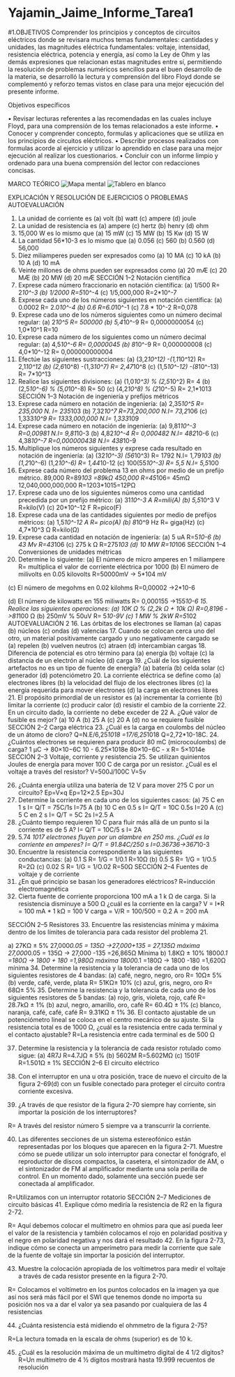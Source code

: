 # Yajamin_Jaime_Informe_Tarea1
#1.OBJETIVOS
Comprender los principios y conceptos de circuitos eléctricos donde se revisara muchos temas fundamentales: cantidades y unidades, las magnitudes eléctrica fundamentales: voltaje, intensidad, resistencia eléctrica, potencia y energía, así como la Ley de Ohm y las demás expresiones que relacionan estas magnitudes entre sí, permitiendo la resolución de problemas numéricos sencillos para el buen desarrollo de la materia, se desarrolló la lectura y comprensión del libro Floyd donde se complementó y reforzo temas vistos en clase para una mejor ejecución del presente informe.

Objetivos específicos 

•	Revisar lecturas referentes a las recomendadas en las cuales incluye Floyd, para una comprensión de los temas relacionados a este informe.
•	Conocer y comprender concepto, formulas y aplicaciones que se utiliza en los principios de circuitos eléctricos. 
•	Describir procesos realizados con formulas acorde al ejercicio y utilizar lo aprendido en clase para una mejor ejecución al realizar los cuestionarios.
•	Concluir con un informe limpio y ordenado para una buena comprensión del lector con redacciones concisas.

MARCO TEÓRICO 
![Mapa mental](https://user-images.githubusercontent.com/106272493/170338929-96c8dabe-65fb-413c-99df-5db32f866b41.png)
![Tablero en blanco](https://user-images.githubusercontent.com/106272493/170338582-2b84c7e3-e4f9-4c2a-98d0-1a9a301d1641.png)

EXPLICACIÓN Y RESOLUCIÓN DE EJERCICIOS O PROBLEMAS
AUTOEVALUACIÓN
1.	La unidad de corriente es
(a) volt             (b) watt
(c) ampere           (d) joule
2.	La unidad de resistencia es
(a) ampere            (c) hertz 
(b) henry               (d) ohm 
3.	15,000 W es lo mismo que
(a) 15 mW             (c) 15 MW 
(b) 15 Kw               (d) 15 W
4.	La cantidad 56*10-3 es lo mismo que
(a) 0.056                 (c) 560 
(b) 0.560                 (d) 56,000
5.	Diez miliamperes pueden ser expresados como
(a) 10 MA                              (c) 10 kA 
(b) 10 A                                 (d) 10 mA
6.	Veinte millones de ohms pueden ser expresados como
(a) 20 mÆ                             (c) 20 MÆ 
(b) 20 MW                            (d) 20 mÆ
SECCIÓN 1–2 Notación científica
1.	Exprese cada número fraccionario en notación científica:
(a)	1/500            R= 2*10^-3
(b)	1/2000          R=5*10^-4
(c)	1/5,000,000   R=2*10^-7
2.	Exprese cada uno de los números siguientes en notación científica:
(a)	0.0002          R= 2.0*10^-4
(b)	0.6                R=6.0*10^-1
(c)	7.8 * 10^-2    R=0,078
3.	Exprese cada uno de los números siguientes como un número decimal regular:
(a)	2*10^5             R= 500000
(b)	5,4*10^-9          R= 0,0000000054
(c)	1,0*10^1          R=10
4.	Exprese cada número de los siguientes como un número decimal regular:
(a)	4,5*10^-6         R= 0,0000045
(b)	8*10^-9              R= 0,000000008
(c)	4,0*10^-12         R= 0,000000000004
5.	Efectúe las siguientes sustracciones:
(a)	(3,2*10^12) -(1,1*10^12)           R= 2,1*10^12
(b)	(2,6*10^8) -(1,3*10^7)               R= 2,47*10^8
(c)	(1,5*10^-12) -(8*10^-13)            R= 7*10^13
6.	Realice las siguientes divisiones:
(a)	(1,0*10^3) % (2,5*10^2)            R= 4
(b)	(2,5*10^-6) % (5,0*10^-8)          R= 50
(c)	(4,2*10^8) % (2*10^-5)              R= 2,1*1013
SECCIÓN 1–3 Notación de ingeniería y prefijos métricos
7.	Exprese cada número en notación de ingeniería:
(a)	2,35*10^5             R= 235,000   N. I= 235*103
(b)	7,32*10^7             R=73,200,000     N.I= 73,2*106
(c)	1,333*10^9          R= 1333,000,000    N.I= 1,333*109
8.	Exprese cada número en notación de ingeniería:
(a)	9,81*10^-3                  R=0,00981          N.I= 9,81*10-3
(b)	4,82*10^-4                  R= 0,000482       N.I= 482*10-6
(c)	4,38*10^-7                  R=0,000000438  N.I= 438*10-9
9.	Multiplique los números siguientes y exprese cada resultado en notación de ingeniería:
(a)	(32*10^-3) (56*10^3)                 R= 1792     N.I= 1,79*103
(b)	(1,2*10^-6) (1,2*10^-6)              R= 1,44*10-12
(c)	100(55*10^-3)                             R= 5,5        N.I= 5,5*100
10.	Exprese cada número del problema 13 en ohms por medio de un prefijo métrico.
89,000                            R=89*103 =89kΩ
450,000                          R=45*106= 45mΩ
12,040,000,000,000        R=1203*1015=12PΩ
11.	Exprese cada uno de los siguientes números como una cantidad precedida por un prefijo métrico:
(a)	31*10^-3 A                   R=mili(A)
(b)	5,5*10^3 V                   R=kilo(V)
(c)	20*10^-12 F                 R=pico(F)
12.	Exprese cada una de las cantidades siguientes por medio de prefijos métricos:
(a)	1,5*10^-12 A               R= pico(A)
(b)	8*10^9 Hz                    R= giga(Hz)
(c)	4,7*10^3 Ω                  R=kilo(Ω)
13.	Exprese cada cantidad en notación de ingeniería:
(a)	5 uA                        R=5*10-6
(b)	43 Mv                      R=43*106
(c)	275 k Ω                        R=275*103
(d)	10 MW                    R=10*106
SECCIÓN 1–4 Conversiones de unidades métricas
14.	Determine lo siguiente:
(a)	El número de micro amperes en 1 miliampere
R= multiplica el valor de corriente eléctrica por 1000
(b)	El número de milivolts en 0.05 kilovolts
R=50000mV -> 5*104 mV

(c)	El número de megohms en 0.02 kilohms
R=0,00002  ->2*10-6

(d)	El número de kilowatts en 155 miliwatts
R= 0,000155   ->155*10-6
15.	Realice las siguientes operaciones:
(a)	10K Ω % (2,2k Ω + 10k Ω)
R=0,8196        ->81*100 Ω
(b)	250mV % 50uV
R= 5*10-9V
(c)	1 MW % 2kW
R=5*102
AUTOEVALUACIÓN 2
16.	Las órbitas de los electrones se llaman
(a) capas (b) núcleos 
(c) ondas (d) valencias
17.	Cuando se colocan cerca uno del otro, un material positivamente cargado y uno negativamente cargado se
(a) repelen (b) vuelven neutros 
(c) atraen (d) intercambian cargas
18.	Diferencia de potencial es otro término para
(a) energía (b) voltaje 
(c) la distancia de un electrón al núcleo (d) carga
19.	¿Cuál de los siguientes artefactos no es un tipo de fuente de energía?
(a) batería (b) celda solar 
(c) generador (d) potenciómetro
20.	La corriente eléctrica se define como
(a) electrones libres
(b) la velocidad del flujo de los electrones libres
(c) la energía requerida para mover electrones
(d) la carga en electrones libres
21.	El propósito primordial de un resistor es
(a) incrementar la corriente         (b) limitar la corriente
(c) producir calor                         (d) resistir el cambio de la corriente
22.	En un circuito dado, la corriente no debe exceder de 22 A. ¿Qué valor de fusible es mejor?
(a) 10 A (b) 25 A 
(c) 20 A (d) no se requiere fusible
SECCIÓN 2–2 Carga eléctrica
23.	¿Cuál es la carga en coulombs del núcleo de un átomo de cloro?
Q=N.E/6,25*1018 =17/6,25*1018
Q=2,72*10-18C.
24.	¿Cuántos electrones se requieren para producir 80 mC (microcoulombs) de carga?
1 µC → 80×10−6C
10         -           6.25×1018e
80×10−6C   -          x                      R= 5×1014e
SECCIÓN 2–3 Voltaje, corriente y resistencia
25.	Se utilizan quinientos Joules de energía para mover 100 C de carga por un resistor. ¿Cuál es el voltaje a través del resistor?
V=500J/100C
V=5v

26.	¿Cuánta energía utiliza una batería de 12 V para mover 2?5 C por un circuito?
Ep=V×q
Ep=12×2.5
Ep=30J
27.	Determine la corriente en cada uno de los siguientes casos:
(a)	75 C en 1 s 
I= Q/T = 75C/1s 
I=75 A
(b)	10 C en 0.5 s 
I= Q/T = 10C 0.5s 
I=20 A
(c)	5 C en 2 s
I= Q/T = 5C 2s 
I=2.5 A
28.	¿Cuánto tiempo requieren 10 C para fluir más allá de un punto si la corriente es de 5 A?
I= Q/T = 10C/5 s 
I= 2A
29.	5.74 *1017 electrones fluyen por un alambre en 250 ms. ¿Cuál es la corriente en amperes?
I= Q/T = 91.84C/250 s 
I=0.36736->367*10-3
30.	Encuentre la resistencia correspondiente a las siguientes conductancias:
(a)	0.1 S
R= 1/G = 1/0.1 
R=10Ω
(b)	0.5 S 
R= 1/G = 1/O.5 
R=2Ω
(c)	0.02 S
R= 1/G = 1/O.02 
R=50Ω
SECCIÓN 2–4 Fuentes de voltaje y de corriente
31.	¿En qué principio se basan los generadores eléctricos?
R=inducción electromagnética
32.	Cierta fuente de corriente proporciona 100 mA a 1 k Ω de carga. Si la resistencia disminuye a 500 Ω ¿cuál es la corriente en la carga?
V = I*R = 100 mA * 1 kΩ = 100 V
carga = V/R = 100/500 = 0.2 A = 200 mA

SECCIÓN 2–5 Resistores
33.	Encuentre las resistencias mínima y máxima dentro de los límites de tolerancia para cada resistor del problema 21.

a) 27KΩ ± 5%
27,000*0.05 = 135Ω ->27,000+135 = 27,135Ω máxima 
27,000*0.05 = 135Ω -> 27,000 -135 =26,865Ω Mínima
b) 1.8KΩ ± 10%
1800*0.1 =180Ω -> 1800 + 180 =1,980Ω máxima 
1800*0.1 =180Ω -> 1800 -180 =1,620Ω mínima
34.	Determine la resistencia y la tolerancia de cada uno de los siguientes resistores de 4 bandas:
(a) café, negro, negro, oro     R= 10Ω± 5%
(b) verde, café, verde, plata    R= 51KΩ± 10%
(c) azul, gris, negro, oro          R= 68Ω± 5%
35.	Determine la resistencia y la tolerancia de cada uno de los siguientes resistores de 5 bandas:
(a) rojo, gris, violeta, rojo, café               R= 28.7kΩ ± 1%
(b) azul, negro, amarillo, oro, café          R= 60.4Ω ± 1%
(c) blanco, naranja, café, café, café         R= 9.31KΩ ± 1%
36.	El contacto ajustable de un potenciómetro lineal se coloca en el centro mecánico de su ajuste. Si la resistencia total es de 1000 Ω, ¿cuál es la resistencia entre cada terminal y el contacto ajustable?
R=La resistencia entre cada terminal es de 500 Ω
 
37.	Determine la resistencia y la tolerancia de cada resistor rotulado como sigue:
(a) 4R7J            R=4.7JΩ ± 5%
(b) 5602M        R=5.602MΩ
(c) 1501F          R=1.501Ω ± 1%
SECCIÓN 2–6 El circuito eléctrico
38.	Con el interruptor en una u otra posición, trace de nuevo el circuito de la figura 2-69(d) con un fusible conectado para proteger el circuito contra corriente excesiva.
 
39.	¿A través de que resistor de la figura 2-70 siempre hay corriente, sin importar la posición de los interruptores?
 
R= A través del resistor número 5 siempre va a transcurrir la corriente.

40.	Las diferentes secciones de un sistema estereofónico están representadas por los bloques que aparecen en la figura 2-71. Muestre cómo se puede utilizar un solo interruptor para conectar el fonógrafo, el reproductor de discos compactos, la casetera, el sintonizador de AM, o el sintonizador de FM al amplificador mediante una sola perilla de control. En un momento dado, solamente una sección puede ser conectada al amplificador.
  
R=Utilizamos con un interruptor rotatorio
SECCIÓN 2–7 Mediciones de circuito básicas
41.	Explique cómo mediría la resistencia de R2 en la figura 2-72.
  
R= Aquí debemos colocar el multímetro en ohmios para que así pueda leer el valor de la resistencia y también colocamos el rojo en polaridad positiva y el negro en polaridad negativa y nos dará el resultado 
42.	En la figura 2-73, indique cómo se conecta un amperímetro para medir la corriente que sale de la fuente de voltaje sin importar la posición del interruptor.
 

43.	Muestre la colocación apropiada de los voltímetros para medir el voltaje a través de cada resistor presente en la figura 2-70.

 
R= Colocamos el voltímetro en los puntos colocados en la imagen ya que así nos será más fácil por el SWI que tenemos donde no importa su posición nos va a dar el valor ya sea pasando por cualquiera de las 4 resistencias

44.	¿Cuánta resistencia está midiendo el ohmmetro de la figura 2-75?
 
R=La lectura tomada en la escala de ohms (superior) es de 10 k.

45.	¿Cuál es la resolución máxima de un multímetro digital de 4 1/2 dígitos?
R=Un multímetro de 4 ½ dígitos mostrará hasta 19.999 recuentos de resolución
